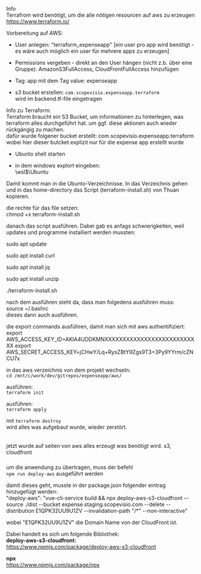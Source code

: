 Info   
Terrafrom wird benötigt, um die alle nötigen resourcen auf aws zu erzeugen    
https://www.terraform.io/



Vorbereitung auf AWS:    
- User anlegen: "terraform_expenseapp" [ein user pro app wird benötigt - es wäre auch möglich ein user für mehrere apps zu erzeugen]
- Permissions vergeben - direkt an den User hängen (nicht z.b. über eine Gruppe): AmazonS3FullAccess, CloudFrontFullAccess hinzufügen
- Tag: app mit dem Tag value: expenseapp

- s3 bucket erstellen: `com.scopevisio.expenseapp.terraform`   
wird im backend.tf-file eingetragen

Info zu Terraform:   
Terraform braucht ein S3 Bucket, um informationen zu hinterlegen, was terraform alles durchgeführt hat. um ggf. diese aktionen auch wieder rückgängig zu machen.   
dafür wurde folgener bucket erstellt: com.scopevisio.expenseapp.terraform
wobei hier dieser butcket explizit nur für die expense app erstellt wurde


- Ubunto shell starten

- in dem windows explort eingeben:   
\\wsl$\Ubuntu

Damit kommt man in die Ubunto-Verzeichnisse. In das Verzeichnis gehen und in das home-directory das Script (terraform-install.sh) von Thuan kopieren.   

die rechte für das file setzen:   
chmod +x terraform-install.sh


danach das script ausführen. 
Dabei gab es anfags schwierigkeiten, weil updates und programme installiert werden mussten:    

sudo apt update    

sudo apt install curl    

sudo apt install jq

sudo apt install unzip

./terraform-install.sh

nach dem ausführen steht da, dass man folgedens ausführen muss:   
source ~/.bashrc   
dieses dann auch ausführen.   


die export commands ausführen, damit man sich mit aws authentifiziert:   
export AWS_ACCESS_KEY_ID=AKIA4UDDKMNXXXXXXXXXXXXXXXXXXXXXXXXXXX
export AWS_SECRET_ACCESS_KEY=jCHwY/Lq+RysZBtY9Zgs9T3+3Py9YYrm/cZNCU7x


in das aws verzeichnis von dem projekt wechseln:  
`cd /mnt/c/work/dev/gitrepos/expenseapp/aws/`   

ausführen:   
`terraform init`   

ausführen:   
`terraform apply`

mit `terraform destroy`   
wird alles was aufgebaut wurde, wieder zerstört.   

######
jetzt wurde auf seiten von aws alles erzeugt was benötigt wird.
s3, cloudfront
#####

um die anwendung zu übertragen, muss der befehl    
`npm run deploy-aws` ausgeführt werden   

damit dieses geht, musste in der package.json folgender eintrag hinzugefügt werden:  
"deploy-aws": "vue-cli-service build && npx deploy-aws-s3-cloudfront --source ./dist --bucket expense.staging.scopevisio.com --delete --distribution E1QPK32UU9U1ZV --invalidation-path \"/*\" --non-interactive"

wobei "E1QPK32UU9U1ZV" die Domain Name von der CloudFront ist.

Dabei handelt es sich um folgende Bibliothek:   
__deploy-aws-s3-cloudfront:__    
https://www.npmjs.com/package/deploy-aws-s3-cloudfront    

__npx__   
https://www.npmjs.com/package/npx





